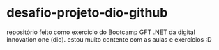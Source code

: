 # desafio-projeto-dio-github
repositório feito como exercicio do Bootcamp GFT .NET da digital innovation one (dio). estou muito contente com 
as aulas e exercícios :D
